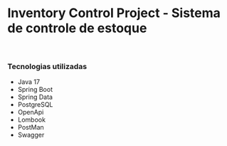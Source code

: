 # Inventory Control Project - Sistema de controle de estoque
<div style="display: inline_block"><br>
  <h3>Tecnologias utilizadas</h3>
<ul>
<li>Java 17</li>
<li>Spring Boot</li>
<li>Spring Data</li>
<li>PostgreSQL</li>
<li>OpenApi</li>
<li>Lombook</li>
<li>PostMan</li>
<li>Swagger</li>
</ul>
</div>
<br/>
